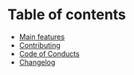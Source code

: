 # Table of contents

* [Main features](main-features.md)
* [Contributing](../CONTRIBUTING.md)
* [Code of Conducts](../CODE_OF_CONDUCT.md)
* [Changelog](../CHANGELOG.md)

